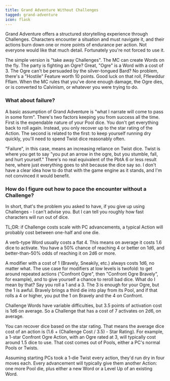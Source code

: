 ```yaml
---
title: Grand Adventure Without Challenges
tagged: grand-adventure
icon: flask
---
```


Grand Adventure offers a structured storytelling experience through Challenges.
Characters encounter a situation and must navigate it,
and their actions burn down one or more points of endurance per action.
Not everyone would like that much detail.
Fortunately you're not forced to use it.

<!-- more -->

The simple version is "take away Challenges".
The MC can create Words on the fly.
The party is fighting an Ogre? Great, "Ogre" is a Word with a cost of 3.
The Ogre can't be persuaded by the silver-tongued Bard?
No problem, there's a "Hostile" Feature worth 10 points.
Good luck on that roll, Fflewddur Fflam.
When the MC rules that you've done enough damage, the Ogre dies,
or is converted to Calvinism, or whatever you were trying to do.

### What about failure?

A basic assumption of Grand Adventure is "what I narrate will come to pass in some form".
There's two factors keeping you from success all the time.
First is the expendable nature of your Pool dice.
You don't get everything back to roll again.
Instead, you only recover up to the star rating of the Action.
The second is related to the first:
to keep yourself running dry quickly, you'll need to spend Twist dice reasonably often.

"Failure", in this case, means an increasing reliance on Twist dice.
Twist is where you get to say
"you put an arrow in the ogre, but you stumble, fall, and hurt yourself."
There's no real equivalent of the PbtA 6 or less result here,
where just everything goes to shit because the dice say so.
I don't have a clear idea how to do that with the game engine as it stands,
and I'm not convinced it would benefit.

### How do I figure out how to pace the encounter without a Challenge?

In short, that's the problem you asked to have,
if you give up using Challenges - I can't advise you.
But I can tell you roughly how fast characters will run out of dice.

TL;DR: if Challenge costs scale with PC advancements,
a typical Action will probably cost between one-half and one die.

A verb-type Word usually costs a flat 4.
This means on average it costs 1.6 dice to activate.
You have a 50% chance of reaching 4 or better on 1d6,
and better-than-50% odds of reaching it on 2d6 or more.

A modifier with a cost of 1 (Bravely, Sneakily, etc.)
always costs 1d6, no matter what.
The use case for modifiers at low levels is twofold:
to get around repeated actions ("Confront Ogre", then "Confront Ogre Bravely", for example),
and to give yourself a chance to reroll bad dice.
What do I mean by that?
Say you roll a 1 and a 3.
The 3 is enough for your Ogre, but the 1 is awful.
Bravely brings a third die into play from its Pool, and if that rolls a 4 or higher,
you put the 1 on Bravely and the 4 on Confront.

Challenge Words have variable difficulties,
but 3.5 points of activation cost is 1d6 on average.
So a Challenge that has a cost of 7 activates on 2d6, on average.

You can recover dice based on the star rating.
That means the average dice cost of an action
is (1.6 + (Challenge Cost / 3.5) - Star Rating).
For example, a 1-star Confront Ogre Action, with an Ogre rated at 3,
will typically cost around 1.5 dice to use.
That cost comes out of Pools, either a PC's normal Pools or Twists.

Assuming starting PCs took a 1-die Twist every action,
they'd run dry in four moves each.
Every advancement will typically give them another Action:
one more Pool die, plus either a new Word or a Level Up of an existing Word.

